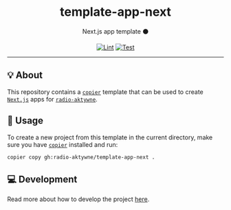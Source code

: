 <h1 align="center">template-app-next</h1>

<div align="center">

Next.js app template ⚫

[![Lint](https://github.com/radio-aktywne/template-app-next/actions/workflows/lint.yaml/badge.svg)](https://github.com/radio-aktywne/template-app-next/actions/workflows/lint.yaml)
[![Test](https://github.com/radio-aktywne/template-app-next/actions/workflows/test.yaml/badge.svg)](https://github.com/radio-aktywne/template-app-next/actions/workflows/test.yaml)

</div>

---

## 💡 About

This repository contains a [`copier`](https://copier.readthedocs.io) template
that can be used to create [`Next.js`](https://nextjs.org) apps for
[`radio-aktywne`](https://github.com/radio-aktywne).

## 📜 Usage

To create a new project from this template in the current directory,
make sure you have [`copier`](https://copier.readthedocs.io) installed and run:

```sh
copier copy gh:radio-aktywne/template-app-next .
```

## 💻 Development

Read more about how to develop the project
[here](https://github.com/radio-aktywne/template-app-next/blob/main/CONTRIBUTING.md).
